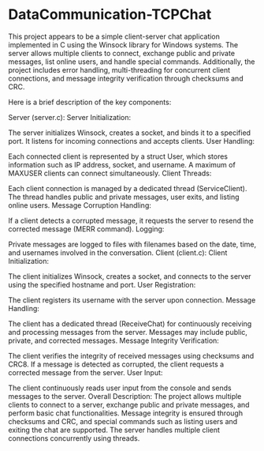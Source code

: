# DataCommunication-TCPChat
This project appears to be a simple client-server chat application implemented in C using the Winsock library for Windows systems. The server allows multiple clients to connect, exchange public and private messages, list online users, and handle special commands. Additionally, the project includes error handling, multi-threading for concurrent client connections, and message integrity verification through checksums and CRC.

Here is a brief description of the key components:

Server (server.c):
Server Initialization:

The server initializes Winsock, creates a socket, and binds it to a specified port.
It listens for incoming connections and accepts clients.
User Handling:

Each connected client is represented by a struct User, which stores information such as IP address, socket, and username.
A maximum of MAXUSER clients can connect simultaneously.
Client Threads:

Each client connection is managed by a dedicated thread (ServiceClient).
The thread handles public and private messages, user exits, and listing online users.
Message Corruption Handling:

If a client detects a corrupted message, it requests the server to resend the corrected message (MERR command).
Logging:

Private messages are logged to files with filenames based on the date, time, and usernames involved in the conversation.
Client (client.c):
Client Initialization:

The client initializes Winsock, creates a socket, and connects to the server using the specified hostname and port.
User Registration:

The client registers its username with the server upon connection.
Message Handling:

The client has a dedicated thread (ReceiveChat) for continuously receiving and processing messages from the server.
Messages may include public, private, and corrected messages.
Message Integrity Verification:

The client verifies the integrity of received messages using checksums and CRC8.
If a message is detected as corrupted, the client requests a corrected message from the server.
User Input:

The client continuously reads user input from the console and sends messages to the server.
Overall Description:
The project allows multiple clients to connect to a server, exchange public and private messages, and perform basic chat functionalities. Message integrity is ensured through checksums and CRC, and special commands such as listing users and exiting the chat are supported. The server handles multiple client connections concurrently using threads.
